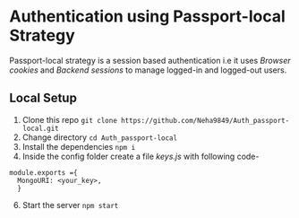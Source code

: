 # Authentication using Passport-local Strategy
Passport-local strategy is a session based authentication i.e it uses *Browser cookies* and *Backend sessions* to manage logged-in and logged-out users.

## Local Setup
1. Clone this repo
   ``` git clone https://github.com/Neha9849/Auth_passport-local.git  ```
 2. Change directory
  ``` cd Auth_passport-local ```
 3. Install the dependencies
   ``` npm i ```
 4. Inside the config folder create a file *keys.js* with 
   following code-
  ```
  module.exports ={
    MongoURI: <your_key>,
    }
  ```
6. Start the server
   ```npm start ```

## 
